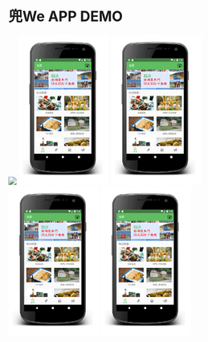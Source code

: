 # 兜We APP DEMO

![](img_url)
<img width="180" height="" src="https://github.com/iamavrilsfanlearncode/DoWay/blob/master/home.gif">
<img width="180" height="" src="https://github.com/iamavrilsfanlearncode/DoWay/blob/master/home.gif">
<img width="180" height="" src="https://github.com/iamavrilsfanlearncode/DoWay/blob/master/home.gif">
<img width="180" height="" src="https://github.com/iamavrilsfanlearncode/DoWay/blob/master/home.gif">
